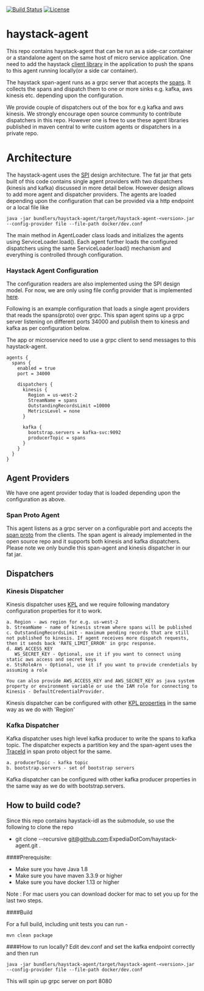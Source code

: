 [![Build Status](https://travis-ci.org/ExpediaDotCom/haystack-agent.svg?branch=master)](https://travis-ci.org/ExpediaDotCom/haystack-agent)
[![License](https://img.shields.io/badge/license-Apache%20License%202.0-blue.svg)](https://github.com/ExpediaDotCom/haystack/blob/master/LICENSE)

# haystack-agent
This repo contains haystack-agent that can be run as a side-car container or a standalone agent on the same host of micro service application.
One need to add the haystack [client library](https://github.com/ExpediaDotCom/haystack-client-java) in the application to push the spans to this agent running locally(or a side car container).

The haystack span-agent runs as a grpc server that accepts the [spans](https://github.com/ExpediaDotCom/haystack-idl). 
It collects the spans and dispatch them to one or more sinks e.g. kafka, aws kinesis etc. depending upon the configuration.

We provide couple of dispatchers out of the box for e.g kafka and aws kinesis. 
We strongly encourage open source community to contribute dispatchers in this repo. 
However one is free to use these agent libraries published in maven central to write custom agents or dispatchers in a private repo.


# Architecture
The haystack-agent uses the [SPI](https://docs.oracle.com/javase/tutorial/ext/basics/spi.html) design architecture.
The fat jar that gets built of this code contains single agent providers with two dispatchers (kinesis and kafka) discussed in more detail below. 
However design allows to add more agent and dispatcher providers. 
The agents are loaded depending upon the configuration that can be provided via a http endpoint or a local file like

```
java -jar bundlers/haystack-agent/target/haystack-agent-<version>.jar --config-provider file --file-path docker/dev.conf
```

The main method in AgentLoader class loads and initializes the agents using ServiceLoader.load(). 
Each agent further loads the configured dispatchers using the same ServiceLoader.load() mechanism and everything is controlled through configuration.



### Haystack Agent Configuration
The configuration readers are also implemented using the SPI design model. 
For now, we are only using file config provider that is implemented [here](https://github.com/ExpediaDotCom/haystack-agent/tree/master/config-providers/file).

Following is an example configuration that loads a single agent providers that reads the spans(proto) over grpc.
This span agent spins up a grpc server listening on different ports 34000 and publish them to kinesis and kafka as per configuration below. 

The app or microservice need to use a grpc client to send messages to this haystack-agent.

```
agents {
  spans {
    enabled = true
    port = 34000

    dispatchers {
      kinesis {
        Region = us-west-2
        StreamName = spans
        OutstandingRecordsLimit =10000
        MetricsLevel = none
      }
      
      kafka {
        bootstrap.servers = kafka-svc:9092
        producerTopic = spans
      }
    }
  }
}
```

## Agent Providers
We have one agent provider today that is loaded depending upon the configuration as above.

### Span Proto Agent
This agent listens as a grpc server on a configurable port and accepts the [span proto](https://github.com/ExpediaDotCom/haystack-idl/tree/master/proto/agent) from the clients. 
The span agent is already implemented in the open source repo and it supports both kinesis and kafka dispatchers.
Please note we only bundle this span-agent and kinesis dispatcher in our fat jar. 

## Dispatchers

### Kinesis Dispatcher
Kinesis dispatcher uses [KPL](https://github.com/awslabs/amazon-kinesis-producer) and we require following mandatory configuration properties for it to work. 
```
a. Region - aws region for e.g. us-west-2
b. StreamName - name of kinesis stream where spans will be published
c. OutstandingRecordsLimit - maximum pending records that are still not published to kinesis. If agent receives more dispatch requests, then it sends back 'RATE_LIMIT_ERROR' in grpc response.
d. AWS_ACCESS_KEY 
   WS_SECRET_KEY - Optional, use it if you want to connect using static aws access and secret keys
e. StsRoleArn - Optional, use it if you want to provide crendetials by assuming a role

You can also provide AWS_ACCESS_KEY and AWS_SECRET_KEY as java system property or environment variable or use the IAM role for connecting to Kinesis - DefaultCredentialProvider.
```

Kinesis dispatcher can be configured with other [KPL properties](https://github.com/awslabs/amazon-kinesis-producer/blob/master/java/amazon-kinesis-producer-sample/default_config.properties) in the same way as we do with 'Region'


### Kafka Dispatcher
Kafka dispatcher uses high level kafka producer to write the spans to kafka topic. 
The dispatcher  expects a partition key and the span-agent uses the [TraceId](https://github.com/ExpediaDotCom/haystack-idl/blob/master/proto/span.proto) in span proto object for the same.

```
a. producerTopic - kafka topic
b. bootstrap.servers - set of bootstrap servers

```
Kafka dispatcher can be configured with other kafka producer properties in the same way as we do with bootstrap.servers.


## How to build code?

####
Since this repo contains haystack-idl as the submodule, so use the following to clone the repo
* git clone --recursive git@github.com:ExpediaDotCom/haystack-agent.git .

####Prerequisite: 

* Make sure you have Java 1.8
* Make sure you have maven 3.3.9 or higher
* Make sure you have docker 1.13 or higher


Note : For mac users you can download docker for mac to set you up for the last two steps.

####Build

For a full build, including unit tests you can run -
```
mvn clean package
```
####How to run locally?
Edit dev.conf and set the kafka endpoint correctly and then run
```
java -jar bundlers/haystack-agent/target/haystack-agent-<version>.jar --config-provider file --file-path docker/dev.conf
```
This will spin up grpc server on port 8080

